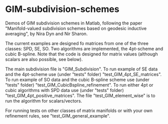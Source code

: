 # GIM-subdivision-schemes
Demos of GIM subdivision schemes in Matlab, following the paper "Manifold-valued subdivision schemes based on geodesic inductive averaging", by Nira Dyn and Nir Sharon.

The current examples are designed fo matrices from one of the three classes: SPD, SE, SO. Two algorithms are implemented, the 4pt-scheme and cubic B-spline. Note that the code is designed for matrix values (although scalars are also possible, see below).

The main subdivision file is "GIM_Subdivision".
To run example of SE data and the 4pt-scheme use (under "tests" folder) "test_GIM_4pt_SE_matrices".
To run example of SO data and the cubic B-spline scheme use (under "tests" folder) "test_GIM_CubicBspline_refinement".
To run either 4pt or cubic algorithms with SPD data use (under "tests" folder) "test_GIM_4pt_positive_matrices". 
The file "test_GIM_element_wise" is to run the algorithm for scalars/vectors.

For running tests on other classes of matrix manifolds or with your own refinement rules, see "test_GIM_general_example". 
